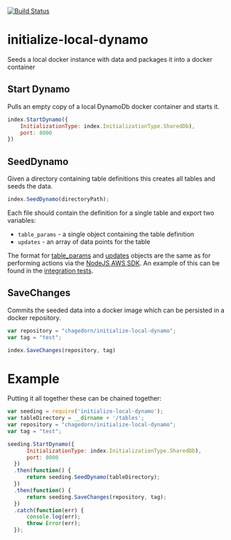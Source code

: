 [![Build Status](https://travis-ci.org/Andrew-Hagedorn/local-dynamo-seeding.svg?branch=master)](https://travis-ci.org/Andrew-Hagedorn/local-dynamo-seeding)

# initialize-local-dynamo
Seeds a local docker instance with data and packages it into a docker container

Start Dynamo
---
Pulls an empty copy of a local DynamoDb docker container and starts it.

```js
index.StartDynamo({
    InitializationType: index.InitializationType.SharedDb),
    port: 8000
})
```

SeedDynamo
---
Given a directory containing table definitions this creates all tables and seeds the data.

```js
index.SeedDynamo(directoryPath);
```

Each file should contain the definition for a single table and export two variables:

  * `table_params` - a single object containing the table definition
  * `updates` - an array of data points for the table


The format for [table_params](http://docs.aws.amazon.com/AWSJavaScriptSDK/latest/AWS/DynamoDB.html#createTable-property)
 and [updates](http://docs.aws.amazon.com/AWSJavaScriptSDK/latest/AWS/DynamoDB/DocumentClient.html#put-property) objects are the same as for performing actions
via the [NodeJS AWS SDK](http://docs.aws.amazon.com/AWSJavaScriptSDK/latest/AWS/DynamoDB.html).  An example of this can be found in the
[integration tests](https://github.com/Andrew-Hagedorn/local-dynamo-seeding/blob/master/integration-tests/tables/table1.js).


SaveChanges
---
Commits the seeded data into a docker image which can be persisted in a docker repository.

```js
var repository = "chagedorn/initialize-local-dynamo";
var tag = "test";

index.SaveChanges(repository, tag)
```

Example
===
Putting it all together these can be chained together:

```js
var seeding = require('initialize-local-dynamo');
var tableDirectory = __dirname + '/tables';
var repository = "chagedorn/initialize-local-dynamo";
var tag = "test";

seeding.StartDynamo({
      InitializationType: index.InitializationType.SharedDb),
      port: 8000
  })
  .then(function() {
      return seeding.SeedDynamo(tableDirectory);
  })
  .then(function() {
      return seeding.SaveChanges(repository, tag);
  })
  .catch(function(err) {
      console.log(err);
      throw Error(err);
  });
```
